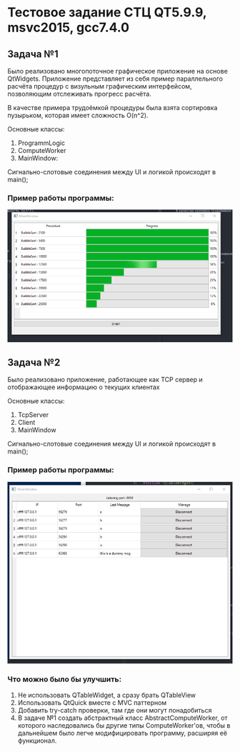 # Тестовое задание СТЦ QT5.9.9, msvc2015, gcc7.4.0

## Задача №1

Было реализовано многопоточное графическое приложение на основе QtWidgets. Приложение представляет из себя пример параллельного расчёта процедур с визульным графическим интерфейсом, позволяющим отслеживать прогресс расчёта.

В качестве примера трудоёмкой процедуры была взята сортировка пузырьком, которая имеет сложность O(n^2).

Основные классы:

1. ProgrammLogic
2. ComputeWorker
3. MainWindow:

Сигнально-слотовые соединения между UI и логикой происходят в main();

### Пример работы программы:

![1](/pics/1.png)

## Задача №2

Было реализовано приложение, работающее как TCP сервер и отображающее информацию о текущих клиентах

Основные классы:

1. TcpServer
2. Client
3. MainWindow

Сигнально-слотовые соединения между UI и логикой происходят в main();

### Пример работы программы:

![2](/pics/2.png)

### Что можно было бы улучшить:

1. Не использовать QTableWidget, а сразу брать QTableView
2. Использовать QtQuick вместе с MVC паттерном
3. Добавить try-catch проверки, там где они могут понадобиться
4. В задаче №1 создать абстрактный класс AbstractComputeWorker, от которого наследовались бы другие типы ComputeWorker'ов, чтобы в дальнейшем было легче модифицировать программу, расширяя её функционал.
